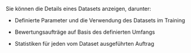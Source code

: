 Sie können die Details eines Datasets anzeigen, darunter:

-   Definierte Parameter und die Verwendung des Datasets im Training


-   Bewertungsaufträge auf Basis des definierten Umfangs


-   Statistiken für jeden vom Dataset ausgeführten Auftrag


